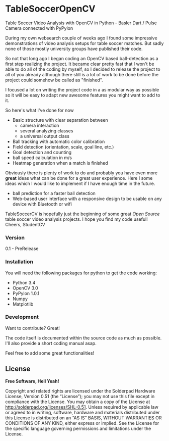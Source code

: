 # TableSoccerOpenCV
Table Soccer Video Analysis with OpenCV in Python - Basler Dart / Pulse Camera connected with PyPylon

During my own websearch couple of weeks ago I found some impressive demonstrations of video analysis setups for table soccer matches. But sadly none of those mostly university groups have published their code.

So not that long ago I began coding an OpenCV based ball-detection as a first step realizing the project. It became clear pretty fast that I won't be able to do all of the coding by myself, so I decided to release the project to all of you already although there still is a lot of work to be done before the project could somehow be called as "finished".

I focused a lot on writing the project code in a as modular way as possible so it will be easy to adapt new awesome features you might want to add to it. 

So here's what I've done for now

  - Basic structure with clear separation between 
    - camera interaction
    - several analyzing classes
    - a universal output class
  - Ball tracking with automatic color calibration
  - Field detection (orientation, scale, goal line, etc.) 
  - Goal detection and counting
  - ball speed calculation in m/s
  - Heatmap generation when a match is finished

Obviously there is plenty of work to do and probably you have even more **great** ideas what can be done for a great user experience. Here I some ideas which I would like to implement if I have enough time in the future.
  - ball prediction for a faster ball detection
  - Web-based user interface with a responsive design to be usable on any device with Bluetooth or wifi 

TableSoccerCV is hopefully just the beginning of some great *Open Source* table soccer video analysis projects. I hope you find my code useful!
Cheers,
StudentCV

### Version
0.1 - PreRelease

### Installation

You will need the following packages for python to get the code working:
* Python 3.4
* OpenCV 3.0
* PyPylon 1.0.1
* Numpy
* Matplotlib

### Development

Want to contribute? Great!

The code itself is documented within the source code as much as possible. I'll also provide a short coding manual asap.

Feel free to add some great functionalities!

License
----
**Free Software, Hell Yeah!**

Copyright and related rights are licensed under the Solderpad Hardware License, Version 0.51 (the “License”); you may not use this file except in compliance with the License. You may obtain a copy of the License at http://solderpad.org/licenses/SHL-0.51. Unless required by applicable law or agreed to in writing, software, hardware and materials distributed under this License is distributed on an “AS IS” BASIS, WITHOUT WARRANTIES OR CONDITIONS OF ANY KIND, either express or implied. See the License for the specific language governing permissions and limitations under the License.
